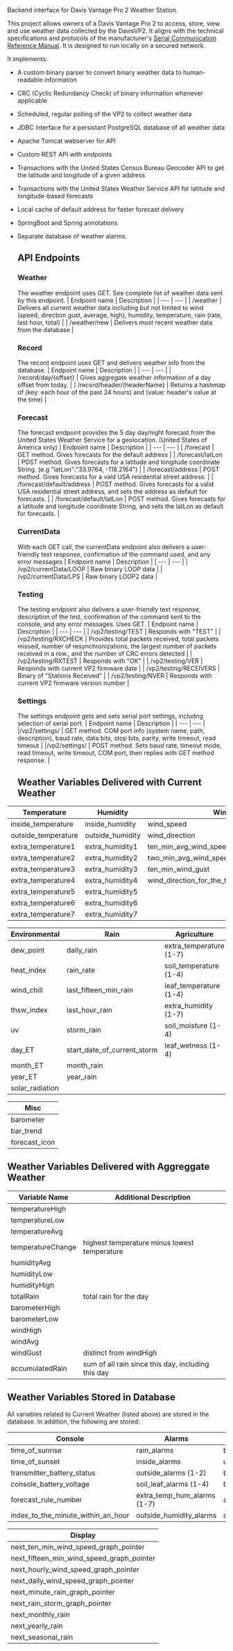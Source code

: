 Backend interface for Davis Vantage Pro 2 Weather Station.

This project allows owners of a Davis Vantage Pro 2 to access, store, view and use weather data collected
by the DavisVP2. It aligns with the technical specifications and protocols of the manufacturer's  [Serial Communication Reference Manual](https://support.davisinstruments.com/article/rbzgl0rh6k-vantage-pro-pro-2-and-vue-communications-reference-2-6-1-any-os).
 It is designed to run locally on a secured network. 

It implements:
* A custom binary parser to convert binary weather data to human-readable information
* CRC (Cyclic Redundancy Check) of binary information whenever applicable
* Scheduled, regular polling of the VP2 to collect weather data
* JDBC interface for a persistant PostgreSQL database of all weather data
* Apache Tomcat webserver for API
* Custom REST API with endpoints
* Transactions with the United States Census Bureau Geocoder API to get the latitude and longitude of a given address
* Transactions with the United States Weather Service API for latitude and longitude-based forecasts
* Local cache of default address for faster forecast delivery
* SpringBoot and Spring annotations
* Separate database of weather alarms.

  ## API Endpoints
  ### Weather
  The weather endpoint uses GET. See complete list of weather data sent by this endpoint.
  | Endpoint name | Description |
  | --- | --- |
  | /weather |  Delivers all current weather data including but not limited to wind (speed, direction gust, average, high), humidity, temperature, rain (rate, last hour, total) |
  | /weather/new |  Delivers most recent weather data from the database |

  ### Record
  The record endpoint uses GET and delivers weather info from the database.
    | Endpoint name | Description |
  | --- | --- |
  | /record/day/{offset} | Gives aggregate weather information of a day offset from today. |
  | /record/header/{headerName} | Returns a hashmap of (key: each hour of the past 24 hours) and (value: header's value at the time) |

  ### Forecast
  The forecast endpoint provides the 5 day day/night forecast from the United States Weather Service for a geolocation. (United States of America only)
    | Endpoint name | Description |
  | --- | --- |
  | /forecast | GET method. Gives forecasts for the default address |
  | /forecast/latLon | POST method. Gives forecasts for a latitude and longitude coordinate String. (e.g "latLon":"33.9764, -118.2164") |
  | /forecast/address | POST method. Gives forecasts for a vald USA residential street address. |
  | /forecast/default/address | POST method. Gives forecasts for a valid USA residential street address, and sets the address as default for forecasts. |
  | /forecast/default/latLon | POST method. Gives forecasts for a latitude and longitude coordinate String, and sets the latLon as default for forecasts. |

    ### CurrentData
  With each GET call, the currentData endpoint also delivers a user-friendly text response, confirmation of the command used, and any error messages
  | Endpoint name | Description |
  | --- | --- |
  | /vp2/currentData/LOOP | Raw binary LOOP data |
  | /vp2/currentData/LPS | Raw binary LOOP2 data |

  ### Testing
  The testing endpoint also delivers a user-friendly text response, description of the test, confirmation of the command sent to the console, and any error messages. Uses GET.
    | Endpoint name | Description |
  | --- | --- |
  | /vp2/testing/TEST | Responds with "TEST" |
  | /vp2/testing/RXCHECK | Provides total packets received, total packets missed, number of resynchronizations, the largest number of packets received in a row., and the number of CRC errors detected |
  | /vp2/testing/RXTEST | Responds with "OK" |
  | /vp2/testing/VER | Responds with current VP2 firmware date |
  | /vp2/testing/RECEIVERS | Binary of "Stations Received" |
  | /vp2/testing/NVER | Responds with current VP2 firmware version number |

  ### Settings
  The settings endpoint gets and sets serial port settings, includng selection of serial port.
   | Endpoint name | Description |
  | --- | --- |
  |/vp2/settings/ | GET method. COM port info (system name, path, description), baud rate, data bits, stop bits, parity, write timeout, read timeout |
  |/vp2/settings/ | POST method. Sets baud rate, timeout mode, read timeout, write timeout, COM port, then replies with GET method response. |

  ## Weather Variables Delivered with Current Weather

| Temperature | Humidity | Wind |
| --- | --- | --- |
| inside_temperature | inside_humidity | wind_speed |
| outside_temperature | outside_humidity | wind_direction |
| extra_temperature1 | extra_humidity1 | ten_min_avg_wind_speed |
| extra_temperature2 | extra_humidity2 | two_min_avg_wind_speed |
| extra_temperature3 | extra_humidity3 | ten_min_wind_gust |
| extra_temperature4 | extra_humidity4 | wind_direction_for_the_ten_minute_wind_gust |
| extra_temperature5 | extra_humidity5 | |
| extra_temperature6 | extra_humidity6 | |
| extra_temperature7 | extra_humidity7 | |


| Environmental | Rain | Agriculture |
| --- | --- | --- | 
| dew_point | daily_rain | extra_temperature (1-7) |
| heat_index | rain_rate | soil_temperature (1-4) |
| wind_chill | last_fifteen_min_rain | leaf_temperature (1-4) |
| thsw_index | last_hour_rain | extra_humidity (1-7) |
| uv | storm_rain | soil_moisture (1-4) |
| day_ET | start_date_of_current_storm | leaf_wetness (1-4) |
| month_ET | month_rain | |
| year_ET|  year_rain | |
| solar_radiation |  |
	  	

| Misc |
| --- |
| barometer |
| bar_trend |
| forecast_icon |

 ## Weather Variables Delivered with Aggreggate Weather
| Variable Name | Additional Description |
| --- | --- |
 temperatureHigh |
 temperatureLow | 
 temperatureAvg | 
 temperatureChange | highest temperature minus lowest temperature
 humidityAvg |
 humidityLow |
 humidityHigh |
 totalRain | total rain for the day
 barometerHigh |
 barometerLow |
 windHigh |
 windAvg |
 windGust | distinct from windHigh
 accumulatedRain | sum of all rain since this day, including this day


  ## Weather Variables Stored in Database  
All variables related to Current Weather (listed above) are stored in the database. In addition, the following are stored:

| Console | Alarms | Calbration |
| --- | --- | --- | 
| time_of_sunrise | rain_alarms | barometric_reduction_method |
| time_of_sunset | inside_alarms  | user_entered_barometric_offset |
| transmitter_battery_status |outside_alarms (1-2) | barometric_calibration_number |
| console_battery_voltage | soil_leaf_alarms (1-4) | barometric_sensor_raw_reading |
| forecast_rule_number  | extra_temp_hum_alarms (1-7) | altimeter_setting |
| index_to_the_minute_within_an_hour | outside_humidity_alarms |   absolute_barometric_pressure  |

  
| Display |
| --- |
| next_ten_min_wind_speed_graph_pointer  | 
| next_fifteen_min_wind_speed_graph_pointer | 
| next_hourly_wind_speed_graph_pointer | 
| next_daily_wind_speed_graph_pointer |
| next_minute_rain_graph_pointer |
| next_rain_storm_graph_pointer | 
| next_monthly_rain | 
| next_yearly_rain |
| next_seasonal_rain | 

  
  
  

